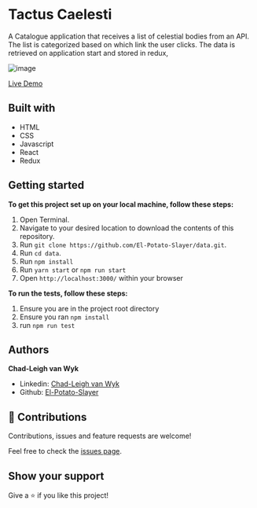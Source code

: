 # Tactus Caelesti
A Catalogue application that receives a list of celestial bodies from an API. The list is categorized based on which link the user clicks. The data is retrieved on application start and stored in redux,

![image](https://user-images.githubusercontent.com/43865875/129143126-c3e6c14c-c824-422c-8690-1e3014ee246d.png)

[Live Demo](https://data-ten.vercel.app/)

## Built with
- HTML
- CSS
- Javascript
- React
- Redux

## Getting started

**To get this project set up on your local machine, follow these steps:**

1. Open Terminal.
2. Navigate to your desired location to download the contents of this repository.
3. Run `git clone https://github.com/El-Potato-Slayer/data.git`.
4. Run `cd data`.
5. Run `npm install`
6. Run `yarn start` or `npm run start`
7. Open `http://localhost:3000/` within your browser

**To run the tests, follow these steps:**
1. Ensure you are in the project root directory
2. Ensure you ran `npm install`
3. run `npm run test`

## Authors

**Chad-Leigh van Wyk**
- Linkedin: [Chad-Leigh van Wyk](https://www.linkedin.com/in/chad-leigh-van-wyk/ )
- Github: [El-Potato-Slayer](https://github.com/El-Potato-Slayer)


## 🤝 Contributions

Contributions, issues and feature requests are welcome!

Feel free to check the [issues page](https://github.com/El-Potato-Slayer/data/issues).


## Show your support

Give a ⭐️ if you like this project!
